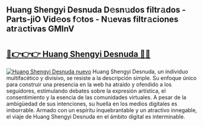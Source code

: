 ## Huang Shengyi Desnuda D𝚎sn𝚞dos filtr𝚊dos - Parts-jiO Vid𝚎os f𝚘tos - N𝚞evas filtr𝚊ciones atr𝚊ctivas GMInV

# <h2><a href="http://mb6sva.tromn.icu/?c=Huang+Shengyi+Desnuda">🔗👉👉👉 Huang Shengyi Desnuda 🔗🔗</a></h2>

[![Huang Shengyi Desnuda nuevo](https://i.imgur.com/pEAQMta.gif)](http://mb6sva.tromn.icu/?c=Huang+Shengyi+Desnuda)
Huang Shengyi Desnuda, un individuo multifacético y divisivo, se resiste a la descripción simple. Su enfoque único para construir una presencia en la web ha atraído y ofendido a los seguidores, estimulando debates sobre la expresión artística, el consentimiento y la esencia de las comunidades virtuales. A pesar de la ambigüedad de sus intenciones, su huella en los medios digitales es imborrable. Armado con un espíritu inquebrantable y un atractivo innegable, el viaje de Huang Shengyi Desnuda en el ámbito digital es interminable.
